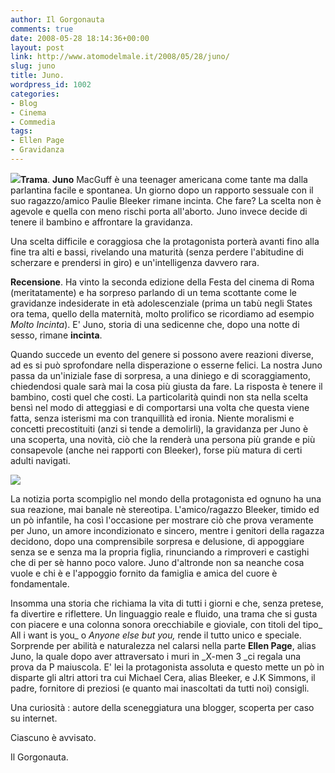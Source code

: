```yaml
---
author: Il Gorgonauta
comments: true
date: 2008-05-28 18:14:36+00:00
layout: post
link: http://www.atomodelmale.it/2008/05/28/juno/
slug: juno
title: Juno.
wordpress_id: 1002
categories:
- Blog
- Cinema
- Commedia
tags:
- Ellen Page
- Gravidanza
---
```


**[![](http://www.atomodelmale.it/wp-content/uploads/2008/05/juno-1-300x225.jpg)](http://www.atomodelmale.it/wp-content/uploads/2008/05/juno-1.jpg)Trama**. **Juno** MacGuff è una teenager americana come tante ma dalla parlantina facile e spontanea. Un giorno dopo un rapporto sessuale con il suo ragazzo/amico Paulie Bleeker rimane incinta. Che fare? La scelta non è agevole e quella con meno rischi porta all'aborto. Juno invece decide di tenere il bambino e affrontare la gravidanza.

Una scelta difficile e coraggiosa che la protagonista porterà avanti fino alla fine tra alti e bassi, rivelando una maturità (senza perdere l'abitudine di scherzare e prendersi in giro) e un'intelligenza davvero rara.

**Recensione**. Ha vinto la seconda edizione della Festa del cinema di Roma (meritatamente) e ha sorpreso parlando di un tema scottante come le gravidanze indesiderate in età adolescenziale (prima un tabù negli States ora tema, quello della maternità, molto prolifico se ricordiamo ad esempio _Molto Incinta_).  E' Juno, storia di una sedicenne che, dopo una notte di sesso, rimane **incinta**.

<!-- more -->


Quando succede un evento del genere si possono avere reazioni diverse, ad es si può sprofondare nella disperazione o esserne felici. La nostra Juno passa da un'iniziale fase di sorpresa, a una diniego e di scoraggiamento, chiedendosi quale sarà mai la cosa più giusta da fare. La risposta è tenere il bambino, costi quel che costi. La particolarità quindi non sta nella scelta bensì nel modo di atteggiasi e di comportarsi una volta che questa viene fatta, senza isterismi ma con tranquillità ed ironia. Niente moralismi e concetti precostituiti (anzi si tende a demolirli), la gravidanza per Juno è una scoperta, una novità, ciò che la renderà una persona più grande e più consapevole (anche nei rapporti con Bleeker), forse più matura di certi adulti navigati.

[![](http://www.atomodelmale.it/wp-content/uploads/2008/10/juno-300x140.jpg)](http://www.atomodelmale.it/wp-content/uploads/2008/10/juno.jpg)

La notizia porta scompiglio nel mondo della protagonista ed ognuno ha una sua reazione, mai banale nè stereotipa. L'amico/ragazzo Bleeker, timido ed un pò infantile, ha così l'occasione per mostrare ciò che prova veramente per Juno, un amore incondizionato e sincero, mentre i genitori della ragazza decidono, dopo una comprensibile sorpresa e delusione, di appoggiare senza se e senza ma la propria figlia, rinunciando a rimproveri e castighi che di per sè hanno poco valore. Juno d'altronde non sa neanche cosa vuole e chi è e l'appoggio fornito da famiglia e amica del cuore è fondamentale.

Insomma una storia che richiama la vita di tutti i giorni e che, senza pretese, fa divertire e riflettere. Un linguaggio reale e fluido, una trama che si gusta con piacere  e una colonna sonora orecchiabile e gioviale, con titoli del tipo_ All i want is you_ o _Anyone else but you,_ rende il tutto unico e speciale. Sorprende per abilità e naturalezza nel calarsi nella parte **Ellen Page**, alias Juno, la quale dopo aver attraversato i muri in _X-men 3 _ci regala una prova da P maiuscola. E' lei la protagonista assoluta e questo mette un pò in disparte gli altri attori tra cui Michael Cera, alias Bleeker, e J.K Simmons, il padre, fornitore di preziosi (e quanto mai inascoltati da tutti noi) consigli.

Una curiosità : autore della sceneggiatura una blogger, scoperta per caso su internet.

Ciascuno è avvisato.

Il Gorgonauta.
